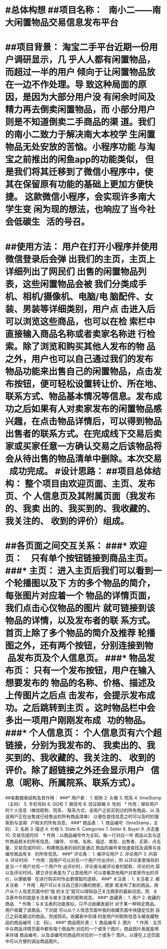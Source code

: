 #总体构想
##项目名称：
    南小二——南大闲置物品交易信息发布平台
    
=
##项目背景：
    淘宝二手平台近期一份用户调研显示，几
    乎人人都有闲置物品，而超过一半的用户
    倾向于让闲置物品放在一边不作处理。导
    致这种局面的原因，是因为大部分用户没
    有闲余时间及精力再去倒卖闲置物品，而
    小部分用户则是不知道倒卖二手商品的渠
    道。我们的南小二致力于解决南大本校学
    生闲置物品无处安放的苦恼。小程序功能
    与淘宝之前推出的闲鱼app的功能类似，
    但是我们将其迁移到了微信小程序中，使
    其在保留原有功能的基础上更加方便快捷。
    这款微信小程序，会实现许多南大学生变
    闲为现的想法，也响应了当今社会低碳生
    活的号召。
    
=
##使用方法：
    用户在打开小程序并使用微信登录后会弹
    出我们的主页，主页上详细列出了网民们
    出售的闲置物品列表，这些闲置物品会被
    我们分类成手机、相机/摄像机、电脑/电
    脑配件、女装、男装等详细类别，用户点
    击进入后可以浏览这些商品，也可以在检
    索栏中直接输入商品名称或者卖家名称进
    行检索。除了浏览和购买其他人发布的物
    品之外，用户也可以自己通过我们的发布
    物品功能来出售自己的闲置物品，点击发
    布按钮，便可轻松设置转让价、所在地、
    联系方式、物品基本情况等信息。发布成
    功之后如果有人对卖家发布的闲置物品感
    兴趣，在点击物品详情后，可以得到物品
    出售者的联系方式。在完成线下交易后卖
    家或买家任意一方确认交易之后该物品将
    会从待出售的物品清单中删除。本次交易
    成功完成。
#设计思路：
##项目总体结构：
    整个项目由欢迎页面、主页、发布页、个
    人信息页及其附属页面（我发布的、我卖
    出的、我买到的、我收藏的、我关注的、
    收到的评价）组成。
    
=
##各页面之间交互关系：
###* 欢迎页：
    只有单个按钮链接到商品主页。
###* 主页：
    进入主页后我们可以看到一个轮播图以及下
    方的多个物品的简介，每张图片对应着一个
    物品的详情页面，我们点击心仪物品的图片
    就可链接到该物品的详情，以及发布者的联
    系方式。首页上除了多个物品的简介及推荐
    轮播图之外，还有两个按钮，分别连接到物
    品发布页及个人信息页。
###* 物品发布页：
    只有一个发布按钮，用户在输入想要发布的
    物品的名称、价格、描述及上传图片之后点
    击发布，会提示发布成功。之后跳转到主页
    。这时物品栏中会多出一项用户刚刚发布成
    功的物品。
###* 个人信息页：
    个人信息页有六个超链接，分别为我发布的、
    我卖出的、我买到的、我收藏的、我关注的、
    收到的评价。除了超链接之外还会显示用户
    信息（昵称、所属院系、联系方式）。
    
=
##各数据表结构及其作用：
###* 用户表：
    1.	昵称
    2.	头像
    3.	院系
    4.	timeStamp（主码）
    5.	手机号码
    6.	QQ号
    7.	微信号
    8.	验证邮箱
    9.	性别
    * 作用：保存用户的个人信息（微信昵称、院系、
    联系方式、该用户之前买到过的所有商品、以
    及该用户正在出售或已经售出的所有商品清单）
    以便在查找信息之时可以及时的搜索到与该用
    户相关的所有消息。
###* 商品表：
    1.	商品编号（timeStamp，主码）
    2.	名称
    3.	描述
    4.	价格
    5.	State
    6.	Categories
    7.	Seller
    8.	Buyer
    9.	点击量
    10.	交易完成时间
    * 作用：以商品编号作为主码，每一行对应一件
    商品以及与这件商品相关的所有信息。（编号、
    价格、名称、描述、类型、出售者、买家、点击
    量、交易完成时间）。构建商品表的目的是通过
    商品的编号来快速查找及调用与该编号商品有关
    的所有信息。
###* 评论表：
    1.	被评论用户
    2.	评论用户
    3.	内容
    4.	评论时间
    * 作用：因用户可以对另一个用户作出评价，所
    以评论表里保存的是当一个用户对另一个用户作
    出评价时，评论者与被评论者的昵称、评论的内
    容以及评论时间。建立评论表是为了让其他用户
    可以查看其他用户对卖家作出的评价，以便能够
    在进行购买时作出更理智的选择。
###* 关注表：
    1.	关注者
    2.	被关注者
    * 作用：用户可以关注自己感兴趣的商家，商家
    若发布了新的商品，用户从个人信息页面中的“我
    的关注”就可以得知自己关注商家的最新动态。而
    关注表中存的就是关注者与被关注者的昵称信息。
###* 收藏表：
    1.	用户
    2.	收藏的商品
    * 作用：与关注表的功能类似，只不过收藏表是针
    对于某一种特定商品。用户收藏了该商品，下次就
    可以从个人信息页面中我的收藏页面中快捷定位到
    自己之前收藏过的商品，完成购买。收藏表中存储
    的是用户的昵称信息与被收藏物品的商品编号（主
    码）。
###* 商品图片表：
    1.	商品编号
    2.	图片
    * 作用：主页中与商品详情页面中都有每个商品所
    对应的一个或多个图片，商品图片表就是用来存储
    商品编号，以及该编号的商品所对应的一个或多个
    图片。以便在上述页面中可以方便的调出商品图片。






